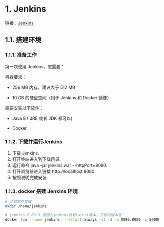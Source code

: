 # 1. Jenkins
链接：[Jenkins](https://www.jenkins.io/zh/doc/tutorials/)

## 1.1. 搭建环境
### 1.1.1. 准备工作
第一次使用 Jenkins，您需要：
    
机器要求：

- 256 MB 内存，建议大于 512 MB

- 10 GB 的硬盘空间（用于 Jenkins 和 Docker 镜像）

需要安装以下软件：
     
- Java 8 ( JRE 或者 JDK 都可以)

- Docker
    
### 1.1.2. 下载并运行Jenkins
1. 下载 Jenkins.
2. 打开终端进入到下载目录.
3. 运行命令 java -jar jenkins.war --httpPort=8080.
4. 打开浏览器进入链接 http://localhost:8080.
5. 按照说明完成安装.

### 1.1.3. docker 搭建 Jenkins 环境
```bash
# 注意文件权限
mkdir /home/jenkins

# jenkins:2.60.3 是因为jenkins没有latest版本，只有加版本号
docker run --name jenkins --restart always -it -d -p 8080:8080 -p 50000:50000 -v /home/jenkins:/var/jenkins_home jenkins:2.60.3
```
